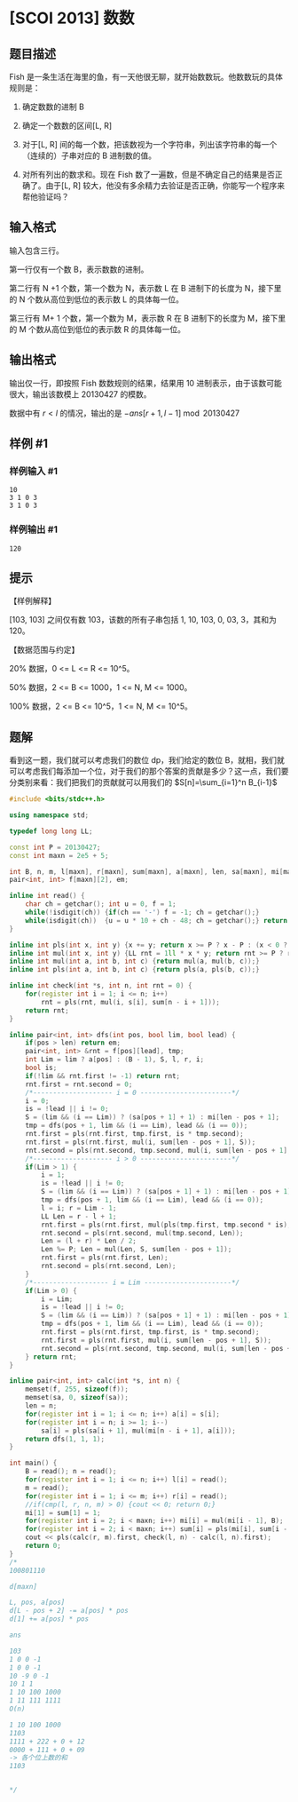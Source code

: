 # [SCOI 2013] 数数

## 题目描述

Fish 是一条生活在海里的鱼，有一天他很无聊，就开始数数玩。他数数玩的具体规则是：

1. 确定数数的进制 B

2. 确定一个数数的区间[L, R]

3. 对于[L, R] 间的每一个数，把该数视为一个字符串，列出该字符串的每一个（连续的）子串对应的 B 进制数的值。

4. 对所有列出的数求和。现在 Fish 数了一遍数，但是不确定自己的结果是否正确了。由于[L, R] 较大，他没有多余精力去验证是否正确，你能写一个程序来帮他验证吗？

## 输入格式

输入包含三行。

第一行仅有一个数 B，表示数数的进制。

第二行有 N +1 个数，第一个数为 N，表示数 L 在 B 进制下的长度为 N，接下里的 N 个数从高位到低位的表示数 L 的具体每一位。

第三行有 M+ 1 个数，第一个数为 M，表示数 R 在 B 进制下的长度为 M，接下里的 M 个数从高位到低位的表示数 R 的具体每一位。

## 输出格式

输出仅一行，即按照 Fish 数数规则的结果，结果用 10 进制表示，由于该数可能很大，输出该数模上 20130427 的模数。

数据中有 $r<l$ 的情况，输出的是 $-ans[r+1,l-1]\bmod 20130427$

## 样例 #1

### 样例输入 #1

```
10
3 1 0 3
3 1 0 3
```

### 样例输出 #1

```
120
```

## 提示

【样例解释】

[103, 103] 之间仅有数 103，该数的所有子串包括 1, 10, 103, 0, 03, 3，其和为 120。

【数据范围与约定】

20% 数据，0 <= L <= R <= 10^5。

50% 数据，2 <= B <= 1000，1 <= N, M <= 1000。

100% 数据，2 <= B <= 10^5，1 <= N, M <= 10^5。


## 题解
看到这一题，我们就可以考虑我们的数位 dp，我们给定的数位 B，就相，我们就可以考虑我们每添加一个位，对于我们的那个答案的贡献是多少？这一点，我们要分类别来看：我们把我们的贡献就可以用我们的 $S[n]=\sum_{i=1}^n B_{i-1}$

```cpp
#include <bits/stdc++.h>

using namespace std;

typedef long long LL;

const int P = 20130427;
const int maxn = 2e5 + 5;

int B, n, m, l[maxn], r[maxn], sum[maxn], a[maxn], len, sa[maxn], mi[maxn];
pair<int, int> f[maxn][2], em;

inline int read() {
	char ch = getchar(); int u = 0, f = 1;
	while(!isdigit(ch)) {if(ch == '-') f = -1; ch = getchar();}
	while(isdigit(ch))  {u = u * 10 + ch - 48; ch = getchar();} return u * f;
}

inline int pls(int x, int y) {x += y; return x >= P ? x - P : (x < 0 ? x + P : x);}
inline int mul(int x, int y) {LL rnt = 1ll * x * y; return rnt >= P ? rnt % P : rnt;}
inline int mul(int a, int b, int c) {return mul(a, mul(b, c));}
inline int pls(int a, int b, int c) {return pls(a, pls(b, c));}

inline int check(int *s, int n, int rnt = 0) {
	for(register int i = 1; i <= n; i++)
		rnt = pls(rnt, mul(i, s[i], sum[n - i + 1]));
	return rnt;
}

inline pair<int, int> dfs(int pos, bool lim, bool lead) {
	if(pos > len) return em;
	pair<int, int> &rnt = f[pos][lead], tmp;
	int Lim = lim ? a[pos] : (B - 1), S, l, r, i;
	bool is;
	if(!lim && rnt.first != -1) return rnt;
	rnt.first = rnt.second = 0;
	/*-------------------- i = 0 -----------------------*/
	i = 0;
	is = !lead || i != 0;
	S = (lim && (i == Lim)) ? (sa[pos + 1] + 1) : mi[len - pos + 1];
	tmp = dfs(pos + 1, lim && (i == Lim), lead && (i == 0));
	rnt.first = pls(rnt.first, tmp.first, is * tmp.second);
	rnt.first = pls(rnt.first, mul(i, sum[len - pos + 1], S));
	rnt.second = pls(rnt.second, tmp.second, mul(i, sum[len - pos + 1], S));
	/*-------------------- i > 0 -----------------------*/
	if(Lim > 1) {
		i = 1;
		is = !lead || i != 0;
		S = (lim && (i == Lim)) ? (sa[pos + 1] + 1) : mi[len - pos + 1];
		tmp = dfs(pos + 1, lim && (i == Lim), lead && (i == 0));
		l = i; r = Lim - 1;
		LL Len = r - l + 1;
		rnt.first = pls(rnt.first, mul(pls(tmp.first, tmp.second * is), Len));
		rnt.second = pls(rnt.second, mul(tmp.second, Len));
		Len = (l + r) * Len / 2;
		Len %= P; Len = mul(Len, S, sum[len - pos + 1]);
		rnt.first = pls(rnt.first, Len);
		rnt.second = pls(rnt.second, Len);
	}
	/*------------------- i = Lim ----------------------*/
	if(Lim > 0) {
		i = Lim;
		is = !lead || i != 0;
		S = (lim && (i == Lim)) ? (sa[pos + 1] + 1) : mi[len - pos + 1];
		tmp = dfs(pos + 1, lim && (i == Lim), lead && (i == 0));
		rnt.first = pls(rnt.first, tmp.first, is * tmp.second);
		rnt.first = pls(rnt.first, mul(i, sum[len - pos + 1], S));
		rnt.second = pls(rnt.second, tmp.second, mul(i, sum[len - pos + 1], S));
	} return rnt;
}

inline pair<int, int> calc(int *s, int n) {
	memset(f, 255, sizeof(f));
	memset(sa, 0, sizeof(sa));
	len = n;
	for(register int i = 1; i <= n; i++) a[i] = s[i];
	for(register int i = n; i >= 1; i--)
		sa[i] = pls(sa[i + 1], mul(mi[n - i + 1], a[i]));
	return dfs(1, 1, 1);
}

int main() {
	B = read(); n = read();
	for(register int i = 1; i <= n; i++) l[i] = read();
	m = read();
	for(register int i = 1; i <= m; i++) r[i] = read();
	//if(cmp(l, r, n, m) > 0) {cout << 0; return 0;}
	mi[1] = sum[1] = 1;
	for(register int i = 2; i < maxn; i++) mi[i] = mul(mi[i - 1], B);
	for(register int i = 2; i < maxn; i++) sum[i] = pls(mi[i], sum[i - 1]);
	cout << pls(calc(r, m).first, check(l, n) - calc(l, n).first);
	return 0;
}
/*
100801110

d[maxn]

L, pos, a[pos]
d[L - pos + 2] -= a[pos] * pos
d[1] += a[pos] * pos

ans

103
1 0 0 -1
1 0 0 -1
10 -9 0 -1
10 1 1
1 10 100 1000
1 11 111 1111
O(n)

1 10 100 1000
1103
1111 + 222 + 0 + 12
0000 + 111 + 0 + 09
-> 各个位上数的和
1103


*/
```